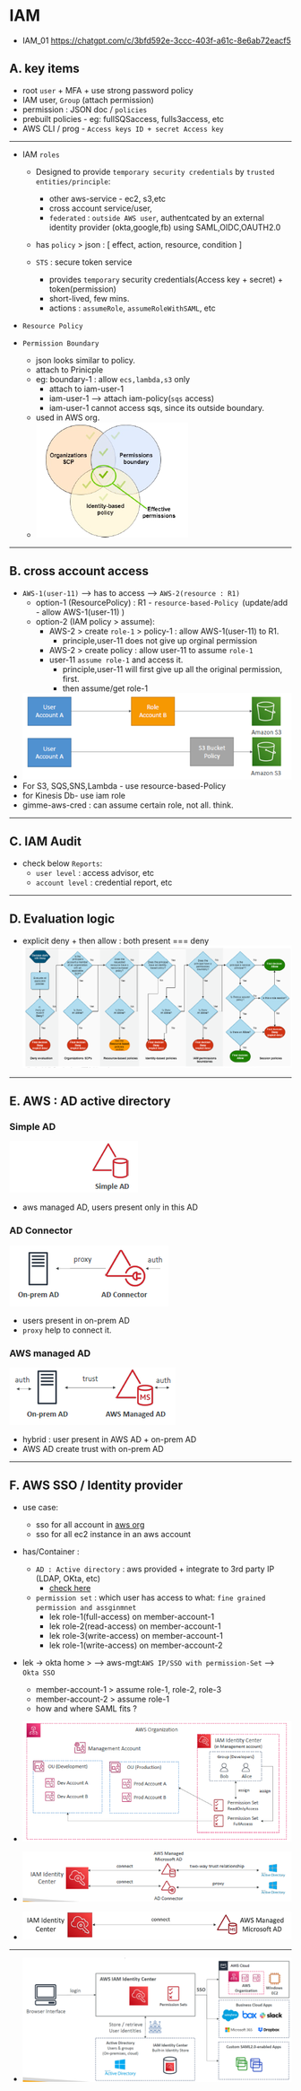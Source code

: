 # IAM
- IAM_01 https://chatgpt.com/c/3bfd592e-3ccc-403f-a61c-8e6ab72eacf5

## A. key items
- root `user` + MFA + use strong password policy
- IAM user, `Group` (attach permission)
- permission : JSON doc / `policies`
- prebuilt policies - eg: fullSQSaccess, fulls3access, etc
- AWS CLI / prog - `Access keys ID + secret Access key`
---
- IAM `roles`
  - Designed to provide `temporary security credentials` by `trusted entities/principle`: 
    - other aws-service - ec2, s3,etc
    - cross account service/user, 
    - `federated` : `outside AWS user`, authentcated by an external identity provider (okta,google,fb) using SAML,OIDC,OAUTH2.0
  
  - has `policy` >  json : [ effect, action, resource, condition ]
  
  - `STS` : secure token service
    - provides `temporary` security credentials(Access key + secret) + token(permission)
    - short-lived, few mins.
    - actions : `assumeRole`, `assumeRoleWithSAML`, etc

- `Resource Policy` 
- `Permission Boundary`
  - json looks similar to policy.
  - attach to Prinicple
  - eg: boundary-1 : allow  `ecs,lambda,s3` only
    - attach to iam-user-1
    - iam-user-1 --> attach iam-policy(`sqs` access) 
    - iam-user-1 cannot access sqs, since its outside boundary. 
  - used in AWS org.
  - ![img_1.png](../99_img/security/org-2/img_1.png)

---
## B. cross account access
- `AWS-1(user-11)` --> has to access -->  `AWS-2(resource : R1)`
  - option-1 (ResourcePolicy) : R1 - `resource-based-Policy `(update/add - allow AWS-1(user-11) )
  - option-2 (IAM policy > assume):
    - AWS-2 > create `role-1` > policy-1 : allow AWS-1(user-11) to R1.
      - principle,user-11 does not give up orginal permission
    - AWS-2 > create policy : allow user-11 to assume `role-1`
    - user-11 `assume role-1` and access it.
      - principle,user-11 will first give up all the original permission, first.
      - then assume/get role-1
- ![img.png](../99_img/security/org-2/img.png)
- For S3, SQS,SNS,Lambda - use resource-based-Policy
- for Kinesis Db- use iam role
- gimme-aws-cred : can assume certain role, not all. think.

---
## C. IAM Audit 
- check below `Reports`:
  - `user level` : access advisor, etc
  - `account level` : credential report, etc

---
## D. Evaluation logic
- explicit deny + then allow : both present === deny
![img_2.png](../99_img/security/org-2/img_2.png)

---
## E. AWS : AD active directory
### Simple AD
![img_5.png](../99_img/security/org-2/img_5.png)
- aws managed AD, users present only in this AD

### AD Connector
![img_6.png](../99_img/security/org-2/img_6.png)
- users present in on-prem AD
- `proxy` help to connect it.

### AWS managed AD
![img_7.png](../99_img/security/org-2/img_7.png)
- hybrid : user present in AWS AD + on-prem AD
- AWS AD create trust with on-prem AD

---
## F. AWS SSO / Identity provider
- use case:
  - sso for all account in [aws org](./03_AWS_org.md)
  - sso for all ec2 instance in an aws account
- has/Container : 
  - `AD : Active directory` : aws provided + integrate to 3rd party IP (LDAP, OKta, etc)
    - [check here](#f-aws--ad-active-directory)
  - `permission set` : which user has access to what: `fine grained permission and assginmnet`
    - lek role-1(full-access) on  member-account-1
    - lek role-2(read-access) on  member-account-1
    - lek role-3(write-access) on  member-account-1
    - lek role-1(write-access) on  member-account-2
    
- lek -> okta home > --> aws-mgt:`AWS IP/SSO with permission-Set` --> `Okta SSO` 
  - member-account-1 > assume role-1, role-2, role-3
  - member-account-2 > assume role-1
  - how and where SAML fits ?

- ![img_4.png](../99_img/security/org-2/img_4.png)
- ![img_8.png](../99_img/security/org-2/img_8.png)
- ![img_9.png](../99_img/security/org-2/img_9.png)
--- 
- ![img_3.png](../99_img/security/org-2/img_3.png)







